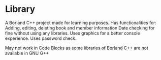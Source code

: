 # Library
A Borland C++ project made for learning purposes.
Has functionalities for:
Adding, editing, deleting book and member information
Date checking for fine without using any libraries.
Uses graphics for a better console experience.
Uses password check.

May not work in Code Blocks as some libraries of Borland C++ are not available in GNU G++
